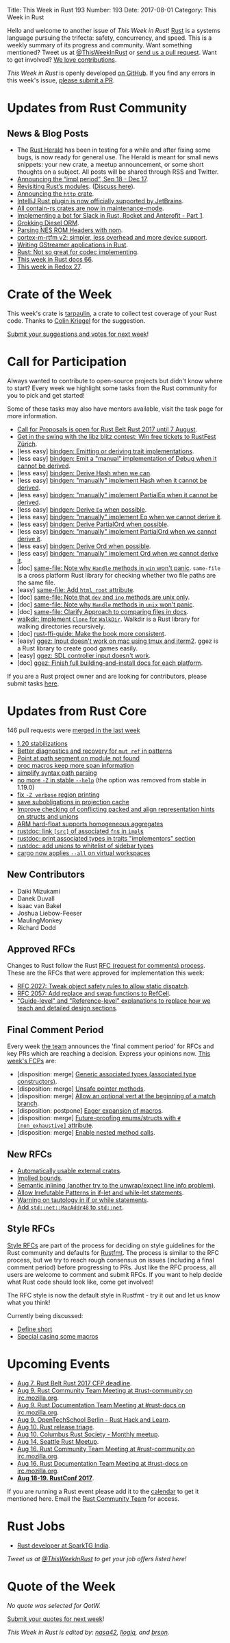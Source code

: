Title: This Week in Rust 193
Number: 193
Date: 2017-08-01
Category: This Week in Rust

Hello and welcome to another issue of *This Week in Rust*!
[Rust](http://rust-lang.org) is a systems language pursuing the trifecta: safety, concurrency, and speed.
This is a weekly summary of its progress and community.
Want something mentioned? Tweet us at [@ThisWeekInRust](https://twitter.com/ThisWeekInRust) or [send us a pull request](https://github.com/cmr/this-week-in-rust).
Want to get involved? [We love contributions](https://github.com/rust-lang/rust/blob/master/CONTRIBUTING.md).

*This Week in Rust* is openly developed [on GitHub](https://github.com/cmr/this-week-in-rust).
If you find any errors in this week's issue, [please submit a PR](https://github.com/cmr/this-week-in-rust/pulls).

# Updates from Rust Community

## News & Blog Posts

* The [Rust Herald](https://herald.community.rs) has been in testing for a while and after fixing some bugs, is now ready for general use. The Herald is meant for small news snippets: your new crate, a meetup announcement, or some short thoughts on a subject. All posts will be shared through RSS and Twitter.
* [Announcing the “impl period”, Sep 18 - Dec 17](https://internals.rust-lang.org/t/announcing-the-impl-period-sep-18-dec-17/5676).
* [Revisiting Rust’s modules](https://aturon.github.io/blog/2017/07/26/revisiting-rusts-modules/). ([Discuss here](https://internals.rust-lang.org/t/revisiting-rusts-modules/5628)).
* [Announcing the `http` crate](https://users.rust-lang.org/t/announcing-the-http-crate/12123).
* [IntelliJ Rust plugin is now officially supported by JetBrains](https://intellij-rust.github.io/2017/07/31/changelog-47.html).
* [All contain-rs crates are now in maintenance-mode](https://users.rust-lang.org/t/all-contain-rs-crates-are-now-in-maintenance-mode/12056).
* [Implementing a bot for Slack in Rust, Rocket and Anterofit - Part 1](https://abishov.com/2017/07/27/hexocat-bot-part-1.html).
* [Grokking Diesel ORM](https://medium.com/@Buys/grokking-diesel-652cb8886a63).
* [Parsing NES ROM Headers with nom](https://bheisler.github.io/post/nes-rom-parser-with-nom/).
* [cortex-m-rtfm v2: simpler, less overhead and more device support](http://blog.japaric.io/rtfm-v2/).
* [Writing GStreamer applications in Rust](https://coaxion.net/blog/2017/07/writing-gstreamer-applications-in-rust/).
* [Rust: Not so great for codec implementing](https://codecs.multimedia.cx/?p=1246).
* [This week in Rust docs 66](https://guillaumegomez.github.io/this-week-in-rust-docs/blog/this-week-in-rust-docs-66).
* [This week in Redox 27](https://redox-os.org/news/this-week-in-redox-27/).

# Crate of the Week

This week's crate is [tarpaulin](https://crates.io/crates/cargo-tarpaulin), a crate to collect test coverage of your Rust code. Thanks to [Colin Kriegel](https://users.rust-lang.org/u/colin_kriegel)
for the suggestion.

[Submit your suggestions and votes for next week][submit_crate]!

[submit_crate]: https://users.rust-lang.org/t/crate-of-the-week/2704

# Call for Participation

Always wanted to contribute to open-source projects but didn't know where to start?
Every week we highlight some tasks from the Rust community for you to pick and get started!

Some of these tasks may also have mentors available, visit the task page for more information.

* [Call for Proposals is open for Rust Belt Rust 2017 until 7 August](http://cfp.rust-belt-rust.com/).
* [Get in the swing with the libz blitz contest: Win free tickets to RustFest Zürich](http://blog.rustfest.eu/libz-blitz).
* [less easy] [bindgen: Emitting or deriving trait implementations](https://github.com/rust-lang-nursery/rust-bindgen/issues/886).
* [less easy] [bindgen: Emit a "manual" implementation of Debug when it cannot be derived](https://github.com/rust-lang-nursery/rust-bindgen/issues/875).
* [less easy] [bindgen: Derive Hash when we can](https://github.com/rust-lang-nursery/rust-bindgen/issues/876).
* [less easy] [bindgen: "manually" implement Hash when it cannot be derived](https://github.com/rust-lang-nursery/rust-bindgen/issues/877).
* [less easy] [bindgen: "manually" implement PartialEq when it cannot be derived](https://github.com/rust-lang-nursery/rust-bindgen/issues/879).
* [less easy] [bindgen: Derive `Eq` when possible](https://github.com/rust-lang-nursery/rust-bindgen/issues/880).
* [less easy] [bindgen: "manually" implement Eq when we cannot derive it](https://github.com/rust-lang-nursery/rust-bindgen/issues/881).
* [less easy] [bindgen: Derive PartialOrd when possible](https://github.com/rust-lang-nursery/rust-bindgen/issues/882).
* [less easy] [bindgen: "manually" implement PartialOrd when we cannot derive it](https://github.com/rust-lang-nursery/rust-bindgen/issues/883).
* [less easy] [bindgen: Derive Ord when possible](https://github.com/rust-lang-nursery/rust-bindgen/issues/884).
* [less easy] [bindgen: "manually" implement Ord when we cannot derive it](https://github.com/rust-lang-nursery/rust-bindgen/issues/885).
* [doc] [same-file: Note why `Handle` methods in `win` won't panic](https://github.com/BurntSushi/same-file/issues/8). `same-file` is a cross platform Rust library for checking whether two file paths are the same file.
* [easy] [same-file: Add `html_root` attribute](https://github.com/BurntSushi/same-file/issues/12).
* [doc] [same-file: Note that `dev` and `ino` methods are unix only](https://github.com/BurntSushi/same-file/issues/14).
* [doc] [same-file: Note why `Handle` methods in `unix` won't panic](https://github.com/BurntSushi/same-file/issues/7).
* [doc] [same-file: Clarify Approach to comparing files in docs](https://github.com/BurntSushi/same-file/issues/2).
* [walkdir: Implement `Clone` for `WalkDir`](https://github.com/BurntSushi/walkdir/issues/54). Walkdir is a Rust library for walking directories recursively.
* [doc] [rust-ffi-guide: Make the book more consistent](https://github.com/Michael-F-Bryan/rust-ffi-guide/issues/8).
* [easy] [ggez: Input doesn't work on mac using tmux and iterm2](https://github.com/ggez/ggez/issues/30). ggez is a Rust library to create good games easily.
* [easy] [ggez: SDL controller input doesn't work](https://github.com/ggez/ggez/issues/35).
* [doc] [ggez: Finish full building-and-install docs for each platform](https://github.com/ggez/ggez/issues/118).

If you are a Rust project owner and are looking for contributors, please submit tasks [here][guidelines].

[guidelines]: https://users.rust-lang.org/t/twir-call-for-participation/4821

# Updates from Rust Core

146 pull requests were [merged in the last week][merged]

[merged]: https://github.com/search?q=is%3Apr+org%3Arust-lang+is%3Amerged+merged%3A2017-07-24..2017-07-31

* [1.20 stabilizations](https://github.com/rust-lang/rust/pull/43373)
* [Better diagnostics and recovery for `mut ref` in patterns](https://github.com/rust-lang/rust/pull/43489)
* [Point at path segment on module not found](https://github.com/rust-lang/rust/pull/43447)
* [proc macros keep more span information](https://github.com/rust-lang/rust/pull/43230)
* [simplify syntax path parsing](https://github.com/rust-lang/rust/pull/43438)
* [no more `-Z` in stable `--help`](https://github.com/rust-lang/rust/pull/43556) (the option was removed from stable in 1.19.0)
* [fix `-Z verbose` region printing](https://github.com/rust-lang/rust/pull/43458)
* [save subobligations in projection cache](https://github.com/rust-lang/rust/pull/43546)
* [Improve checking of conflicting packed and align representation hints on structs and unions](https://github.com/rust-lang/rust/pull/43443)
* [ARM hard-float supports homogeneous aggregates](https://github.com/rust-lang/rust/pull/43518)
* [rustdoc: link `[src]` of associated `fn`s in `impl`s](https://github.com/rust-lang/rust/pull/43509)
* [rustdoc: print associated types in traits "implementors" section](https://github.com/rust-lang/rust/pull/43515)
* [rustdoc: add unions to whitelist of sidebar types](https://github.com/rust-lang/rust/pull/43446)
* [cargo now applies `--all` on virtual workspaces](https://github.com/rust-lang/cargo/pull/4335)


## New Contributors

* Daiki Mizukami
* Danek Duvall
* Isaac van Bakel
* Joshua Liebow-Feeser
* MaulingMonkey
* Richard Dodd

## Approved RFCs

Changes to Rust follow the Rust [RFC (request for comments)
process](https://github.com/rust-lang/rfcs#rust-rfcs). These
are the RFCs that were approved for implementation this week:

* [RFC 2027: Tweak object safety rules to allow static dispatch](https://github.com/rust-lang/rfcs/pull/2027).
* [RFC 2057: Add replace and swap functions to RefCell](https://github.com/rust-lang/rfcs/pull/2057).
* ["Guide-level" and "Reference-level" explanations to replace how we teach and detailed design sections](https://github.com/rust-lang/rfcs/pull/2059).

## Final Comment Period

Every week [the team](https://www.rust-lang.org/team.html) announces the
'final comment period' for RFCs and key PRs which are reaching a
decision. Express your opinions now. [This week's FCPs][fcp] are:

[fcp]: https://github.com/rust-lang/rfcs/labels/final-comment-period

* [disposition: merge] [Generic associated types (associated type constructors)](https://github.com/rust-lang/rfcs/pull/1598).
* [disposition: merge] [Unsafe pointer methods](https://github.com/rust-lang/rfcs/pull/1966).
* [disposition: merge] [Allow an optional vert at the beginning of a match branch](https://github.com/rust-lang/rfcs/pull/1925).
* [disposition: postpone] [Eager expansion of macros](https://github.com/rust-lang/rfcs/pull/1628).
* [disposition: merge] [Future-proofing enums/structs with `#[non_exhaustive]` attribute](https://github.com/rust-lang/rfcs/pull/2008).
* [disposition: merge] [Enable nested method calls](https://github.com/rust-lang/rfcs/pull/2025).

## New RFCs

* [Automatically usable external crates](https://github.com/rust-lang/rfcs/pull/2088).
* [Implied bounds](https://github.com/rust-lang/rfcs/pull/2089).
* [Semantic inlining (another try to the unwrap/expect line info problem)](https://github.com/rust-lang/rfcs/pull/2091).
* [Allow Irrefutable Patterns in if-let and while-let statements](https://github.com/rust-lang/rfcs/pull/2086).
* [Warning on tautology in if or while statements](https://github.com/rust-lang/rfcs/pull/2087).
* [Add `std::net::MacAddr48` to `std::net`](https://github.com/rust-lang/rfcs/pull/2082).

## Style RFCs

[Style RFCs](https://github.com/rust-lang-nursery/fmt-rfcs) are part of the process for deciding on style guidelines for the Rust community and defaults for [Rustfmt](https://github.com/rust-lang-nursery/rustfmt). The process is similar to the RFC process, but we try to reach rough consensus on issues (including a final comment period) before progressing to PRs. Just like the RFC process, all users are welcome to comment and submit RFCs. If you want to help decide what Rust code should look like, come get involved!

The RFC style is now the default style in Rustfmt - try it out and let us know what you think!

Currently being discussed:

* [Define short](https://github.com/rust-lang-nursery/fmt-rfcs/issues/47)
* [Special casing some macros](https://github.com/rust-lang-nursery/fmt-rfcs/issues/86)


# Upcoming Events

* [Aug  7. Rust Belt Rust 2017 CFP deadline](http://cfp.rust-belt-rust.com/).
* [Aug  9. Rust Community Team Meeting at #rust-community on irc.mozilla.org](https://chat.mibbit.com/?server=irc.mozilla.org&channel=%23rust-community).
* [Aug  9. Rust Documentation Team Meeting at #rust-docs on irc.mozilla.org](https://chat.mibbit.com/?server=irc.mozilla.org&channel=%23rust-docs).
* [Aug  9. OpenTechSchool Berlin - Rust Hack and Learn](https://www.meetup.com/opentechschool-berlin/events/krnczlywlbmb/).
* [Aug 10. Rust release triage](https://internals.rust-lang.org/t/release-cycle-triage-proposal/3544).
* [Aug 10. Columbus Rust Society - Monthly meetup](https://www.meetup.com/columbus-rs/events/czcwhlywlbnb/).
* [Aug 14. Seattle Rust Meetup](https://www.meetup.com/Seattle-Rust-Meetup/events/241535500/).
* [Aug 16. Rust Community Team Meeting at #rust-community on irc.mozilla.org](https://chat.mibbit.com/?server=irc.mozilla.org&channel=%23rust-community).
* [Aug 16. Rust Documentation Team Meeting at #rust-docs on irc.mozilla.org](https://chat.mibbit.com/?server=irc.mozilla.org&channel=%23rust-docs).
* **[Aug 18-19. RustConf 2017](http://rustconf.com/)**.

If you are running a Rust event please add it to the [calendar] to get
it mentioned here. Email the [Rust Community Team][community] for access.

[calendar]: https://www.google.com/calendar/embed?src=apd9vmbc22egenmtu5l6c5jbfc%40group.calendar.google.com
[community]: mailto:community-team@rust-lang.org

# Rust Jobs

* [Rust developer at SparkTG India](https://twitter.com/by1x/status/887653738252451840).

*Tweet us at [@ThisWeekInRust](https://twitter.com/ThisWeekInRust) to get your job offers listed here!*

# Quote of the Week

*No quote was selected for QotW.*

[Submit your quotes for next week][submit]!

[submit]: http://users.rust-lang.org/t/twir-quote-of-the-week/328

*This Week in Rust is edited by: [nasa42](https://github.com/nasa42), [llogiq](https://github.com/llogiq), and [brson](https://github.com/brson).*
